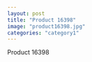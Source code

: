 ```yaml
---
layout: post
title: "Product 16398"
image: "product16398.jpg"
categories: "category1"
---
```

Product 16398
